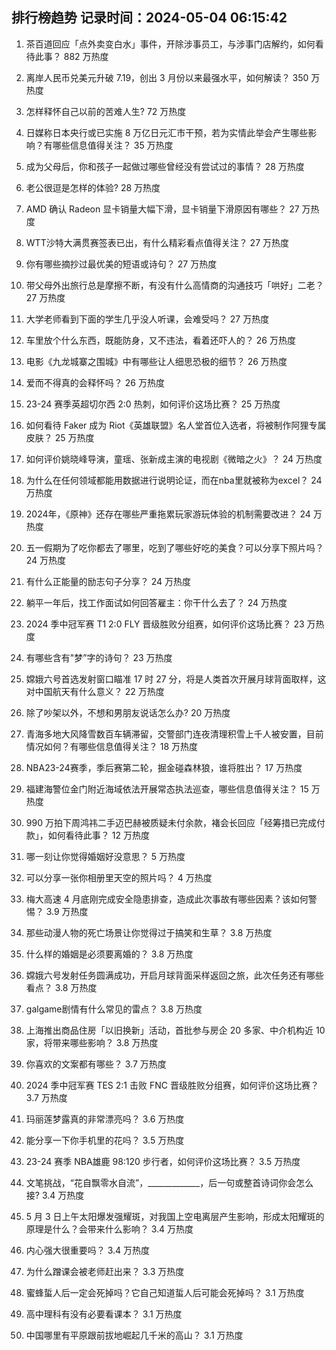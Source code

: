 
## 排行榜趋势 记录时间：2024-05-04 06:15:42
  
  1. 茶百道回应「点外卖变白水」事件，开除涉事员工，与涉事门店解约，如何看待此事？ 882 万热度
    
  2. 离岸人民币兑美元升破 7.19，创出 3 月份以来最强水平，如何解读？ 350 万热度
    
  3. 怎样释怀自己以前的苦难人生? 72 万热度
    
  4. 日媒称日本央行或已实施 8 万亿日元汇市干预，若为实情此举会产生哪些影响？有哪些信息值得关注？ 35 万热度
    
  5. 成为父母后，你和孩子一起做过哪些曾经没有尝试过的事情？ 28 万热度
    
  6. 老公很逗是怎样的体验? 28 万热度
    
  7. AMD 确认 Radeon 显卡销量大幅下滑，显卡销量下滑原因有哪些？ 27 万热度
    
  8. WTT沙特大满贯赛签表已出，有什么精彩看点值得关注？ 27 万热度
    
  9. 你有哪些摘抄过最优美的短语或诗句？ 27 万热度
    
  10. 带父母外出旅行总是摩擦不断，有没有什么高情商的沟通技巧「哄好」二老？ 27 万热度
    
  11. 大学老师看到下面的学生几乎没人听课，会难受吗？ 27 万热度
    
  12. 车里放个什么东西，既能防身，又不违法，看着还吓人的？ 26 万热度
    
  13. 电影《九龙城寨之围城》中有哪些让人细思恐极的细节？ 26 万热度
    
  14. 爱而不得真的会释怀吗？ 26 万热度
    
  15. 23-24 赛季英超切尔西 2:0 热刺，如何评价这场比赛？ 25 万热度
    
  16. 如何看待 Faker 成为 Riot《英雄联盟》名人堂首位入选者，将被制作阿狸专属皮肤？ 25 万热度
    
  17. 如何评价姚晓峰导演，童瑶、张新成主演的电视剧《微暗之火》？ 24 万热度
    
  18. 为什么在任何领域都能用数据进行说明论证，而在nba里就被称为excel？ 24 万热度
    
  19. 2024年，《原神》还存在哪些严重拖累玩家游玩体验的机制需要改进？ 24 万热度
    
  20. 五一假期为了吃你都去了哪里，吃到了哪些好吃的美食？可以分享下照片吗？ 24 万热度
    
  21. 有什么正能量的励志句子分享？ 24 万热度
    
  22. 躺平一年后，找工作面试如何回答雇主：你干什么去了？ 24 万热度
    
  23. 2024 季中冠军赛 T1 2:0 FLY 晋级胜败分组赛，如何评价这场比赛？ 23 万热度
    
  24. 有哪些含有"梦”字的诗句？ 23 万热度
    
  25. 嫦娥六号首选发射窗口瞄准 17 时 27 分，将是人类首次开展月球背面取样，这对中国航天有什么意义？ 22 万热度
    
  26. 除了吵架以外，不想和男朋友说话怎么办? 20 万热度
    
  27. 青海多地大风降雪数百车辆滞留，交警部门连夜清理积雪上千人被安置，目前情况如何？有哪些信息值得关注？ 18 万热度
    
  28. NBA23-24赛季，季后赛第二轮，掘金碰森林狼，谁将胜出？ 17 万热度
    
  29. 福建海警位金门附近海域依法开展常态执法巡查，哪些信息值得关注？ 15 万热度
    
  30. 990 万拍下周鸿祎二手迈巴赫被质疑未付余款，褚会长回应「经筹措已完成付款」，如何看待此事？ 12 万热度
    
  31. 哪一刻让你觉得婚姻好没意思？ 5 万热度
    
  32. 可以分享一张你相册里天空的照片吗？ 4 万热度
    
  33. 梅大高速 4 月底刚完成安全隐患排查，造成此次事故有哪些因素？该如何警惕？ 3.9 万热度
    
  34. 那些动漫人物的死亡场景让你觉得过于搞笑和生草？ 3.8 万热度
    
  35. 什么样的婚姻是必须要离婚的？ 3.8 万热度
    
  36. 嫦娥六号发射任务圆满成功，开启月球背面采样返回之旅，此次任务还有哪些看点？ 3.8 万热度
    
  37. galgame剧情有什么常见的雷点？ 3.8 万热度
    
  38. 上海推出商品住房「以旧换新」活动，首批参与房企 20 多家、中介机构近 10 家，将带来哪些影响？ 3.8 万热度
    
  39. 你喜欢的文案都有哪些？ 3.7 万热度
    
  40. 2024 季中冠军赛 TES 2:1 击败 FNC 晋级胜败分组赛，如何评价这场比赛？ 3.7 万热度
    
  41. 玛丽莲梦露真的非常漂亮吗？ 3.6 万热度
    
  42. 能分享一下你手机里的花吗？ 3.5 万热度
    
  43. 23-24 赛季 NBA雄鹿 98:120 步行者，如何评价这场比赛？ 3.5 万热度
    
  44. 文笔挑战，“花自飘零水自流”，_____________，后一句或整首诗词你会怎么接? 3.4 万热度
    
  45. 5 月 3 日上午太阳爆发强耀斑，对我国上空电离层产生影响，形成太阳耀斑的原理是什么？会带来什么影响？ 3.4 万热度
    
  46. 内心强大很重要吗？ 3.4 万热度
    
  47. 为什么蹭课会被老师赶出来？ 3.3 万热度
    
  48. 蜜蜂蜇人后一定会死掉吗？它自己知道蜇人后可能会死掉吗？ 3.1 万热度
    
  49. 高中理科有没有必要看课本？ 3.1 万热度
    
  50. 中国哪里有平原跟前拔地崛起几千米的高山？ 3.1 万热度
    